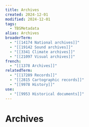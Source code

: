 ```yaml
---
title: Archives
created: 2024-12-01
modified: 2024-12-01
tags:
  - TBSMetadata
alias: Archives
broaderTerm:
  - "[[14174 National archives]]"
  - "[[19142 Sound archives]]"
  - "[[3341 Climate archives]]"
  - "[[21097 Visual archives]]"
french:
  - "[[1378 Archives]]"
relatedTerm:
  - "[[17289 Records]]"
  - "[[2815 Cartographic records]]"
  - "[[9978 History]]"
use:
  - "[[9953 Historical documents]]"
---
```

# Archives
